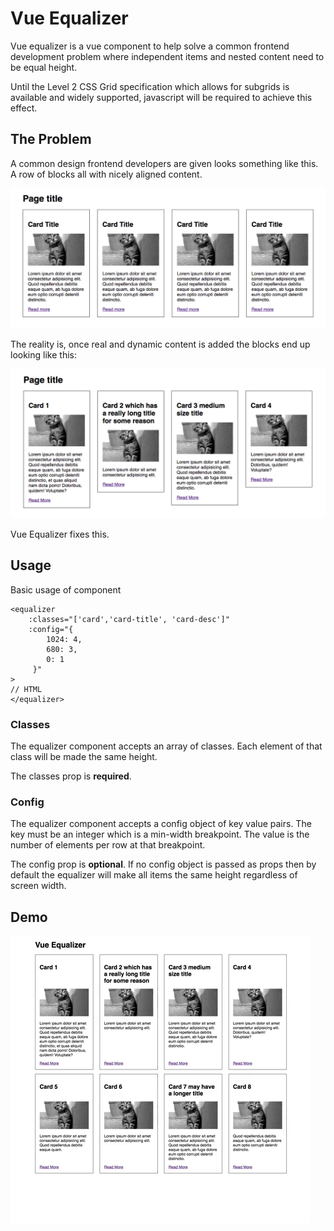 # Vue Equalizer

Vue equalizer is a vue component to help solve a common frontend development problem where independent items and nested content need to be equal height.

Until the Level 2 CSS Grid specification which allows for subgrids is available and widely supported, javascript will be required to achieve this effect.

## The Problem

A common design frontend developers are given looks something like this. A row of blocks all with nicely aligned content.

![](./demo/public/assets/img/design.png?raw=true)

The reality is, once real and dynamic content is added the blocks end up looking like this:

![](./demo/public/assets/img/reality.png?raw=true)

Vue Equalizer fixes this.

## Usage

Basic usage of component

```
<equalizer
    :classes="['card','card-title', 'card-desc']"
    :config="{
        1024: 4,
        680: 3,
        0: 1
     }"
>
// HTML
</equalizer>
```

### Classes

The equalizer component accepts an array of classes. Each element of that class will be made the same height.

The classes prop is **required**.

### Config

The equalizer component accepts a config object of key value pairs. The key must be an integer which is a min-width breakpoint. The value is the number of elements per row at that breakpoint.

The config prop is **optional**. If no config object is passed as props then by default the equalizer will make all items the same height regardless of screen width.

## Demo

![](./demo/public/assets/img/equalizer.gif?raw=true)
